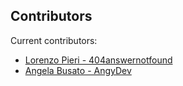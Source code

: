 ## Contributors

Current contributors:

- [Lorenzo Pieri - 404answernotfound](https://github.com/404answernotfound)
- [Angela Busato - AngyDev](https://github.com/AngyDev)